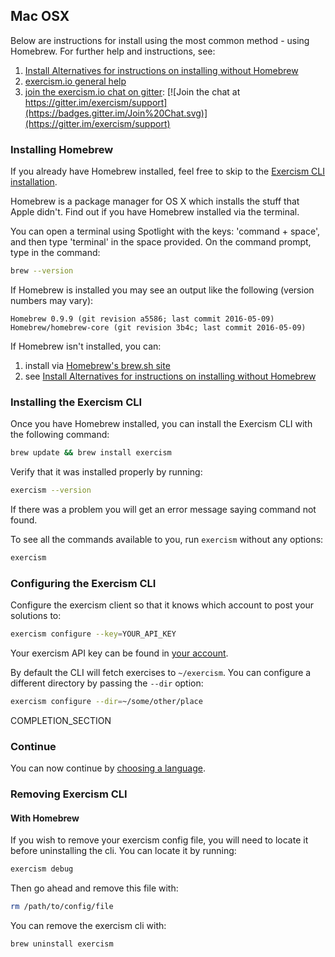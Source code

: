 ## Mac OSX

Below are instructions for install using the most common method - using Homebrew. For further help and instructions, see:

1. [Install Alternatives for instructions on installing without Homebrew](/clients/cli/install)
2. [exercism.io general help](http://exercism.io/help)
3. [join the exercism.io chat on gitter](https://gitter.im/exercism/support): [![Join the chat at https://gitter.im/exercism/support](https://badges.gitter.im/Join%20Chat.svg)](https://gitter.im/exercism/support)

### Installing Homebrew

If you already have Homebrew installed, feel free to skip to the [Exercism CLI installation](#install-exercism-cli).

Homebrew is a package manager for OS X which installs the stuff that Apple didn't. Find out if you have Homebrew installed via the terminal.

You can open a terminal using Spotlight with the keys: 'command + space', and then type 'terminal' in the space provided. On the command prompt, type in the command:

```bash
brew --version
```

If Homebrew is installed you may see an output like the following (version numbers may vary):

```
Homebrew 0.9.9 (git revision a5586; last commit 2016-05-09)
Homebrew/homebrew-core (git revision 3b4c; last commit 2016-05-09)
```

If Homebrew isn't installed, you can:

1. install via [Homebrew's brew.sh site](http://brew.sh/)
2. see [Install Alternatives for instructions on installing without Homebrew](/clients/cli/install)

### Installing the Exercism CLI <a name="install-exercism-cli"></a>

Once you have Homebrew installed, you can install the Exercism CLI with the following command:

```bash
brew update && brew install exercism
```

Verify that it was installed properly by running:

```bash
exercism --version
```

If there was a problem you will get an error message saying command not found.

To see all the commands available to you, run `exercism` without any options:

```bash
exercism
```

### Configuring the Exercism CLI

Configure the exercism client so that it knows which account to post your solutions to:

```bash
exercism configure --key=YOUR_API_KEY
```

Your exercism API key can be found in [your account](/account/key).

By default the CLI will fetch exercises to `~/exercism`.
You can configure a different directory by passing the `--dir` option:

```bash
exercism configure --dir=~/some/other/place
```

COMPLETION_SECTION

### Continue

You can now continue by [choosing a language](http://exercism.io/languages).

### Removing Exercism CLI

#### With Homebrew

If you wish to remove your exercism config file, you will need to locate it before uninstalling the cli. You can locate it by running:

```bash
exercism debug
```

Then go ahead and remove this file with:

```bash
rm /path/to/config/file
```

You can remove the exercism cli with:

```bash
brew uninstall exercism
```
